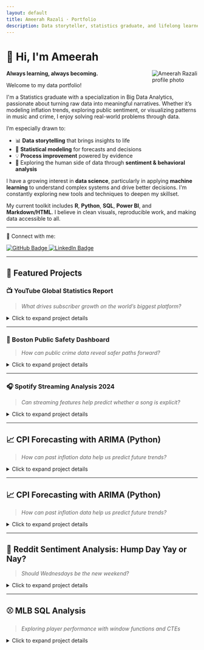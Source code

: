 ```yaml
---
layout: default
title: Ameerah Razali · Portfolio
description: Data storyteller, statistics graduate, and lifelong learner exploring the intersection of people, data, and machine learning.
---
```


# 👋 Hi, I'm Ameerah

<img src="https://avatars.githubusercontent.com/u/92135269?s=400&u=31d020baab290a4bcf0196685a401b5dc33bf869&v=4" width="120" alt="Ameerah Razali profile photo" align="right" />

**Always learning, always becoming.**

Welcome to my data portfolio!

I'm a Statistics graduate with a specialization in Big Data Analytics, passionate about turning raw data into meaningful narratives. Whether it’s modeling inflation trends, exploring public sentiment, or visualizing patterns in music and crime, I enjoy solving real-world problems through data.

I’m especially drawn to:
- 📊 **Data storytelling** that brings insights to life  
- 🧠 **Statistical modeling** for forecasts and decisions  
- 💡 **Process improvement** powered by evidence  
- 🔎 Exploring the human side of data through **sentiment & behavioral analysis**

I have a growing interest in **data science**, particularly in applying **machine learning** to understand complex systems and drive better decisions. I'm constantly exploring new tools and techniques to deepen my skillset.

My current toolkit includes **R**, **Python**, **SQL**, **Power BI**, and **Markdown/HTML**. I believe in clean visuals, reproducible work, and making data accessible to all.

---

📌 Connect with me:

<p align="left">
  <a href="https://github.com/ameerahrazali" target="_blank">
    <img src="https://img.shields.io/badge/GitHub-100000?style=for-the-badge&logo=github&logoColor=white" alt="GitHub Badge"/>
  </a>
  <a href="https://www.linkedin.com/in/ameerahrazali" target="_blank">
    <img src="https://img.shields.io/badge/LinkedIn-0A66C2?style=for-the-badge&logo=linkedin&logoColor=white" alt="LinkedIn Badge"/>
  </a>
</p>

---

## 📁 Featured Projects

### 📺 YouTube Global Statistics Report  
> _What drives subscriber growth on the world’s biggest platform?_

<details>
<summary>Click to expand project details</summary>

An interactive R Markdown analysis exploring patterns in subscriber count, content category, and geography — powered by bootstrap regression and statistical testing.

![YouTube Report Cover](https://raw.githubusercontent.com/ameerahrazali/global-youtube-statistics/main/assets/top_channel.gif)

**Highlights:**
- 🎶 **Entertainment and Music** lead in both views and subscribers.
- 📉 **More uploads ≠ more subscribers** — the relationship is weak and nonlinear.
- 🌍 **U.S. and India dominate** the top channel landscape.

[🔗 View GitHub Repo](https://github.com/ameerahrazali/global-youtube-statistics)  
[📄 Read the Report on RPubs](https://rpubs.com/ameerahrazali/youtube-stats)

![R Badge](https://img.shields.io/badge/Tool-R%20Markdown-blue?logo=r)
![Bootstrap Badge](https://img.shields.io/badge/Method-Bootstrap%20Regression-orange)
![YouTube Badge](https://img.shields.io/badge/Domain-YouTube%20Analytics-red)

</details>


---

### 🚨 Boston Public Safety Dashboard  
> _How can public crime data reveal safer paths forward?_

<details>
<summary>Click to expand project details</summary>

An interactive dashboard project analyzing **over 50,000 Boston crime records** using Power BI and Excel. Focused on uncovering crime hotspots, temporal patterns, and offense trends to support public safety decisions.

![Boston Dashboard Cover](https://raw.githubusercontent.com/ameerahrazali/boston-public-safety/main/assets/authority1_demo.png)

**Highlights:**
- 🕓 Crimes are most frequent between **10 AM – 10 PM**, peaking around **4 PM**.
- 🔍 Common offenses include **larceny**, **assault**, and **drug violations**.
- 🗺️ Maps and filters help identify **high-risk neighborhoods** and time zones.

[🔗 View GitHub Repo](https://github.com/ameerahrazali/boston-public-safety)

![Power BI Badge](https://img.shields.io/badge/Tool-Power%20BI-yellow?logo=powerbi)  
![Excel Badge](https://img.shields.io/badge/Tool-Microsoft%20Excel-green?logo=microsoft-excel)  
![Crime Badge](https://img.shields.io/badge/Domain-Crime%20Analytics-red)

</details>


---

### 🎧 Spotify Streaming Analysis 2024  
> _Can streaming features help predict whether a song is explicit?_

<details>
<summary>Click to expand project details</summary>

This project analyzes Spotify’s 2024 streaming data to classify tracks as explicit or not. The analysis involved data cleaning, EDA, and applying supervised learning models — all performed in Python.

![Spotify Analysis Cover](https://raw.githubusercontent.com/ameerahrazali/spotify-streams/main/assets/spotify-analysis.png)

**Highlights:**
- ⚖️ Addressed **class imbalance** using **Balanced Random Forest** and baseline Logistic Regression.
- 📊 Included **ROC curve evaluation** and comparison between models.
- 🧹 Comprehensive preprocessing and EDA to understand feature distributions.

[🔗 View GitHub Repo](https://github.com/ameerahrazali/spotify-streams)

![Python Badge](https://img.shields.io/badge/Tool-Python-blue?logo=python)  
![ML Badge](https://img.shields.io/badge/Model-Balanced%20Random%20Forest-green)  
![Spotify Badge](https://img.shields.io/badge/Domain-Spotify%20Analytics-black?logo=spotify)

</details>


---

## 📈 CPI Forecasting with ARIMA (Python)
> _How can past inflation data help us predict future trends?_

<details>
<summary>Click to expand project details</summary>

An end-to-end time series modeling project using **manual ARIMA tuning** and **backward stepwise regression** to forecast Malaysia’s Consumer Price Index (CPI). The final model was evaluated against actual CPI values from Sep 2023–Aug 2024.

![CPI ARIMA Forecast](https://raw.githubusercontent.com/ameerahrazali/malaysia-cpi-fnab-forecast/main/assets/cpi_forecast.png)

**Highlights:**
- 🔍 Built ARIMA(1,1,2) model manually with statistical testing (ADF, KPSS).
- 📉 Included backward stepwise regression with lag features to optimize prediction.
- 📊 Compared forecast results against actual CPI for accuracy assessment.

[🔗 View GitHub Repo](https://github.com/ameerahrazali/malaysia-cpi-fnab-forecast)

![Python Badge](https://img.shields.io/badge/Tool-Python-blue?logo=python)  
![ARIMA Badge](https://img.shields.io/badge/Model-ARIMA(1,1,2)-purple)  
![Forecast Badge](https://img.shields.io/badge/Focus-Inflation%20Forecasting-lightgrey)

</details>


---

## 📈 CPI Forecasting with ARIMA (Python)
> _How can past inflation data help us predict future trends?_

<details>
<summary>Click to expand project details</summary>

An end-to-end time series modeling project using **ARIMA** and **backward stepwise regression** to forecast Malaysia’s Consumer Price Index (CPI). The final model was evaluated against actual CPI values from Sep 2023–Aug 2024.

![CPI ARIMA Forecast](https://raw.githubusercontent.com/ameerahrazali/malaysia-cpi-fnab-forecast/main/assets/cpi_forecast.png)

**Highlights:**
- 🔍 Built ARIMA(1,1,2) model manually with statistical testing (ADF, KPSS).
- 📉 Included backward stepwise regression with lag features to optimize prediction.
- 📊 Compared forecast results against actual CPI for accuracy assessment.

[🔗 View GitHub Repo](https://github.com/ameerahrazali/malaysia-cpi-fnab-forecast)

![Python Badge](https://img.shields.io/badge/Tool-Python-blue?logo=python)  
![ARIMA Badge](https://img.shields.io/badge/Model-ARIMA(1,1,2)-purple)  
![Forecast Badge](https://img.shields.io/badge/Focus-Inflation%20Forecasting-lightgrey)

</details>

---

## 💬 Reddit Sentiment Analysis: Hump Day Yay or Nay?
> _Should Wednesdays be the new weekend?_

<details>
<summary>Click to expand project details</summary>

A lighthearted NLP project exploring Reddit sentiment toward a midweek break. Using over **1,100 comments** from a viral post on r/unpopularopinion, the analysis combines scraping, sentiment scoring, and quirky word clouds to uncover what the internet really thinks of **#MidweekReset**.

![Reddit Analysis Cover](https://raw.githubusercontent.com/ameerahrazali/wednesday-offs-sentiment/main/assets/wednesday-offs.png)

**Highlights:**
- 🧼 Full NLP pipeline: text cleaning, tokenizing, stopword removal.
- 🧠 VADER sentiment scoring with **negation-aware processing**.
- 📊 Violin plots and word clouds reveal emotional tones and common themes.
- 🔍 Top-voted comments skewed **positive or neutral**, supporting midweek reset.

[🔗 View GitHub Repo](https://github.com/ameerahrazali/wednesday-offs-sentiment)  

![Python Badge](https://img.shields.io/badge/Tool-Python-blue?logo=python)  
![VADER Badge](https://img.shields.io/badge/Sentiment-VADER-yellowgreen)  
![Reddit Badge](https://img.shields.io/badge/Data-Reddit%20API-orange)

</details>

---

## ⚾ MLB SQL Analysis
> _Exploring player performance with window functions and CTEs_

<details>
<summary>Click to expand project details</summary>

An exploratory SQL analysis of Major League Baseball (MLB) player datasets. Focuses on applying **CTEs**, **subqueries**, and **window functions** to gain insights on player performance, draft origins, and batting stats across seasons.

**Highlights:**
- 🧮 Used **window functions** to rank players by home runs and batting average.
- 🏫 Analyzed player origins by college using joins and aggregations.
- 📊 Investigated seasonal trends and top performers with flexible SQL queries.

[🔗 View Project](https://github.com/ameerahrazali/mlb-analysis)

![SQL](https://img.shields.io/badge/Language-SQL-blue?logo=mysql)  
![CTE](https://img.shields.io/badge/Concepts-CTE%2C%20Window%20Functions-orange)  
![MLB](https://img.shields.io/badge/Data-MLB-lightgrey)

</details>

